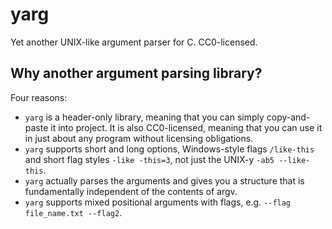 # yarg
Yet another UNIX-like argument parser for C. CC0-licensed.

## Why another argument parsing library?

Four reasons:
- `yarg` is a header-only library, meaning that you can simply copy-and-paste it into project. It is also CC0-licensed, meaning that you can use it in just about any program without licensing obligations.
- `yarg` supports short and long options, Windows-style flags `/like-this` and short flag styles `-like -this=3`, not just the UNIX-y `-ab5 --like-this`.
- `yarg` actually parses the arguments and gives you a structure that is fundamentally independent of the contents of argv.
- `yarg` supports mixed positional arguments with flags, e.g. `--flag file_name.txt --flag2`.
